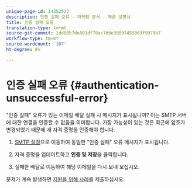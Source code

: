 ```yaml
---
unique-page-id: 14352522
description: 인증 실패 오류 - 마케팅 문서 - 제품 설명서
title: 인증 실패 오류
translation-type: tm+mt
source-git-commit: 1dd80b7de801df78ac7dde39002455063f9979b7
workflow-type: tm+mt
source-wordcount: '107'
ht-degree: 0%

---
```



# 인증 실패 오류 {#authentication-unsuccessful-error}

&quot;인증 실패&quot; 오류가 있는 이메일 배달 실패 시 메시지가 표시됩니까? 이는 SMTP 서버에 대한 연결을 인증할 수 없음을 의미합니다. 가장 가능성이 있는 것은 최근에 암호가 변경되었기 때문에 새 자격 증명을 인증해야 합니다.

1. [SMTP 설정](https://toutapp.com/)으로 이동하여 동일한 &quot;인증 실패&quot; 오류 메시지가 표시됩니다.

1. 자격 증명을 업데이트하고 **인증 및 저장**&#x200B;을 클릭합니다.

1. 실패한 배달로 이동하여 해당 이메일을 다시 보내 보십시오.

문제가 계속 발생하면 [지원을 위해 사례](https://nation.marketo.com/t5/Support/ct-p/Support)를 제출하십시오.
